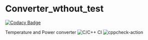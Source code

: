 # Converter_wthout_test

[![Codacy Badge](https://api.codacy.com/project/badge/Grade/73396f2f8e574085b6c1fb151183d0c7)](https://app.codacy.com/manual/99002582/Temperature_power_converter?utm_source=github.com&utm_medium=referral&utm_content=99002582/Temperature_power_converter&utm_campaign=Badge_Grade_Dashboard)

Temperature and Power converter
![C/C++ CI](https://github.com/99002582/Converter_wthout_test/workflows/C/C++%20CI/badge.svg)
![cppcheck-action](https://github.com/99002582/Converter_wthout_test/workflows/cppcheck-action/badge.svg)

